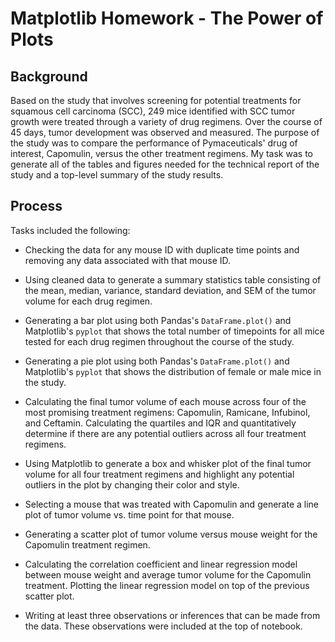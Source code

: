 # Matplotlib Homework - The Power of Plots

## Background

Based on the study that involves screening for potential treatments for squamous cell carcinoma (SCC), 249 mice identified with SCC tumor growth were treated through a variety of drug regimens. Over the course of 45 days, tumor development was observed and measured. The purpose of the study was to compare the performance of Pymaceuticals' drug of interest, Capomulin, versus the other treatment regimens. 
My task was to generate all of the tables and figures needed for the technical report of the study and a top-level summary of the study results.

## Process

Tasks included the following:

* Checking the data for any mouse ID with duplicate time points and removing any data associated with that mouse ID.

* Using cleaned data to generate a summary statistics table consisting of the mean, median, variance, standard deviation, and SEM of the tumor volume for each drug regimen.

* Generating a bar plot using both Pandas's `DataFrame.plot()` and Matplotlib's `pyplot` that shows the total number of timepoints for all mice tested for each drug regimen throughout the course of the study.

 * Generating a pie plot using both Pandas's `DataFrame.plot()` and Matplotlib's `pyplot` that shows the distribution of female or male mice in the study.

 * Calculating the final tumor volume of each mouse across four of the most promising treatment regimens: Capomulin, Ramicane, Infubinol, and Ceftamin. Calculating the quartiles and IQR and quantitatively determine if there are any potential outliers across all four treatment regimens.

* Using Matplotlib to generate a box and whisker plot of the final tumor volume for all four treatment regimens and highlight any potential outliers in the plot by changing their color and style.

 * Selecting a mouse that was treated with Capomulin and generate a line plot of tumor volume vs. time point for that mouse.

* Generating a scatter plot of tumor volume versus mouse weight for the Capomulin treatment regimen.

* Calculating the correlation coefficient and linear regression model between mouse weight and average tumor volume for the Capomulin treatment. Plotting the linear regression model on top of the previous scatter plot.

* Writing at least three observations or inferences that can be made from the data. These observations were included at the top of notebook.